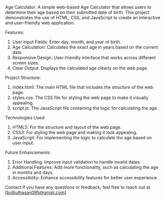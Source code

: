 Age Calculator:
A simple web-based Age Calculator that allows users to determine their age based on their submitted date of birth. This project demonstrates the use of HTML, CSS, and JavaScript to create an interactive and user-friendly web application.

Features:
1. User Input Fields: Enter day, month, and year of birth.
2. Age Calculation: Calculates the exact age in years based on the current date.
3. Responsive Design: User-friendly interface that works across different screen sizes.
4. Clear Output: Displays the calculated age clearly on the web page.

Project Structure:
1. index.html: The main HTML file that includes the structure of the web page.
2. styles.css: The CSS file for styling the web page to make it visually appealing.
3. script.js: The JavaScript file containing the logic for calculating the age.

Technologies Used:
1. HTML5: For the structure and layout of the web page.
2. CSS3: For styling the web page and making it look appealing.
3. JavaScript: For implementing the logic to calculate the age based on user input.

Future Enhancements:
1. Error Handling: Improve input validation to handle invalid dates.
2. Additional Features: Add more functionality, such as calculating the age in months and days.
3. Accessibility: Enhance accessibility features for better user experience.

Contact
If you have any questions or feedback, feel free to reach out at [bulbulhasan095@gmail.com].